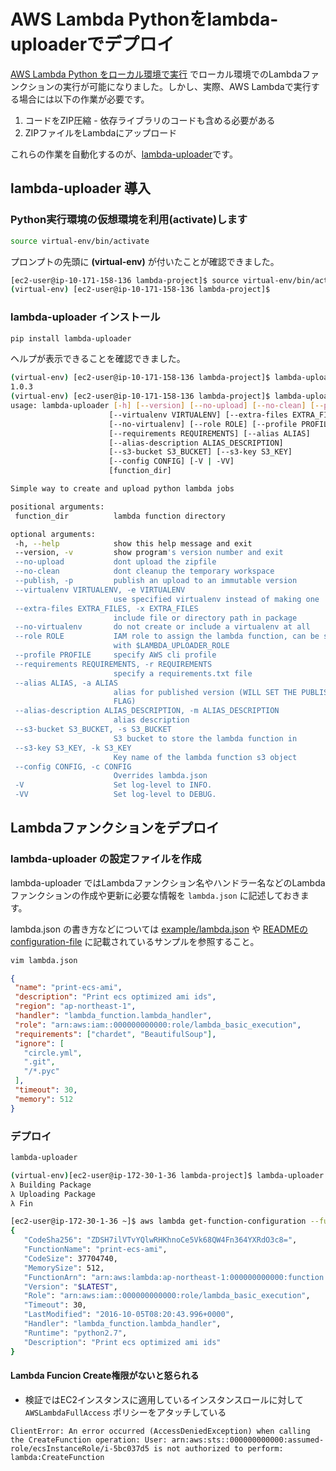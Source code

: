 # AWS Lambda Pythonをlambda-uploaderでデプロイ

  [AWS Lambda Python をローカル環境で実行](python-lambda-local.md) でローカル環境でのLambdaファンクションの実行が可能になりました。しかし、実際、AWS Lambdaで実行する場合には以下の作業が必要です。

  1. コードをZIP圧縮
    - 依存ライブラリのコードも含める必要がある
  1. ZIPファイルをLambdaにアップロード

  これらの作業を自動化するのが、[lambda-uploader](https://github.com/rackerlabs/lambda-uploader)です。

## lambda-uploader 導入

### Python実行環境の仮想環境を利用(activate)します

 ```sh
source virtual-env/bin/activate
```

  プロンプトの先頭に **(virtual-env)** が付いたことが確認できました。

 ```sh
[ec2-user@ip-10-171-158-136 lambda-project]$ source virtual-env/bin/activate
(virtual-env) [ec2-user@ip-10-171-158-136 lambda-project]$
```

### lambda-uploader インストール

 ```sh
pip install lambda-uploader
```

  ヘルプが表示できることを確認できました。

 ```sh
(virtual-env) [ec2-user@ip-10-171-158-136 lambda-project]$ lambda-uploader --version
1.0.3
(virtual-env) [ec2-user@ip-10-171-158-136 lambda-project]$ lambda-uploader --help
usage: lambda-uploader [-h] [--version] [--no-upload] [--no-clean] [--publish]
                       [--virtualenv VIRTUALENV] [--extra-files EXTRA_FILES]
                       [--no-virtualenv] [--role ROLE] [--profile PROFILE]
                       [--requirements REQUIREMENTS] [--alias ALIAS]
                       [--alias-description ALIAS_DESCRIPTION]
                       [--s3-bucket S3_BUCKET] [--s3-key S3_KEY]
                       [--config CONFIG] [-V | -VV]
                       [function_dir]

Simple way to create and upload python lambda jobs

positional arguments:
  function_dir          lambda function directory

optional arguments:
  -h, --help            show this help message and exit
  --version, -v         show program's version number and exit
  --no-upload           dont upload the zipfile
  --no-clean            dont cleanup the temporary workspace
  --publish, -p         publish an upload to an immutable version
  --virtualenv VIRTUALENV, -e VIRTUALENV
                        use specified virtualenv instead of making one
  --extra-files EXTRA_FILES, -x EXTRA_FILES
                        include file or directory path in package
  --no-virtualenv       do not create or include a virtualenv at all
  --role ROLE           IAM role to assign the lambda function, can be set
                        with $LAMBDA_UPLOADER_ROLE
  --profile PROFILE     specify AWS cli profile
  --requirements REQUIREMENTS, -r REQUIREMENTS
                        specify a requirements.txt file
  --alias ALIAS, -a ALIAS
                        alias for published version (WILL SET THE PUBLISH
                        FLAG)
  --alias-description ALIAS_DESCRIPTION, -m ALIAS_DESCRIPTION
                        alias description
  --s3-bucket S3_BUCKET, -s S3_BUCKET
                        S3 bucket to store the lambda function in
  --s3-key S3_KEY, -k S3_KEY
                        Key name of the lambda function s3 object
  --config CONFIG, -c CONFIG
                        Overrides lambda.json
  -V                    Set log-level to INFO.
  -VV                   Set log-level to DEBUG.
```

## Lambdaファンクションをデプロイ

### lambda-uploader の設定ファイルを作成

  lambda-uploader ではLambdaファンクション名やハンドラー名などのLambdaファンクションの作成や更新に必要な情報を `lambda.json` に記述しておきます。

  lambda.json の書き方などについては [example/lambda.json](https://github.com/rackerlabs/lambda-uploader/blob/master/example/lambda.json) や [READMEのconfiguration-file](https://github.com/rackerlabs/lambda-uploader#configuration-file) に記載されているサンプルを参照すること。

 ```sh
vim lambda.json
```

 ```json
{
  "name": "print-ecs-ami",
  "description": "Print ecs optimized ami ids",
  "region": "ap-northeast-1",
  "handler": "lambda_function.lambda_handler",
  "role": "arn:aws:iam::000000000000:role/lambda_basic_execution",
  "requirements": ["chardet", "BeautifulSoup"],
  "ignore": [
    "circle.yml",
    ".git",
    "/*.pyc"
  ],
  "timeout": 30,
  "memory": 512
}
```

### デプロイ

 ```sh
lambda-uploader
```

 ```sh
(virtual-env)[ec2-user@ip-172-30-1-36 lambda-project]$ lambda-uploader
λ Building Package
λ Uploading Package
λ Fin
```

 ```sh
[ec2-user@ip-172-30-1-36 ~]$ aws lambda get-function-configuration --function-name print-ecs-ami
{
    "CodeSha256": "ZDSH7ilVTvYQlwRHKhnoCe5Vk68QW4Fn364YXRdO3c8=",
    "FunctionName": "print-ecs-ami",
    "CodeSize": 37704740,
    "MemorySize": 512,
    "FunctionArn": "arn:aws:lambda:ap-northeast-1:000000000000:function:print-ecs-ami",
    "Version": "$LATEST",
    "Role": "arn:aws:iam::000000000000:role/lambda_basic_execution",
    "Timeout": 30,
    "LastModified": "2016-10-05T08:20:43.996+0000",
    "Handler": "lambda_function.lambda_handler",
    "Runtime": "python2.7",
    "Description": "Print ecs optimized ami ids"
}
```

#### Lambda Funcion Create権限がないと怒られる
  - 検証ではEC2インスタンスに適用しているインスタンスロールに対して `AWSLambdaFullAccess` ポリシーをアタッチしている

 ```
ClientError: An error occurred (AccessDeniedException) when calling the CreateFunction operation: User: arn:aws:sts::000000000000:assumed-role/ecsInstanceRole/i-5bc037d5 is not authorized to perform: lambda:CreateFunction
```

